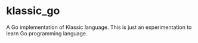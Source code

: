 # klassic_go

A Go implementation of Klassic language.  This is just an experimentation to learn Go programming language.
